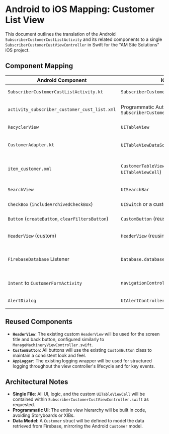 # Android to iOS Mapping: Customer List View

This document outlines the translation of the Android `SubscriberCustomerCustListActivity` and its related components to a single `SubscriberCustomerCustViewController` in Swift for the "AM Site Solutions" iOS project.

## Component Mapping

| Android Component | iOS Equivalent | Notes |
| --- | --- | --- |
| `SubscriberCustomerCustListActivity.kt` | `SubscriberCustomerCustViewController.swift` | A `UIViewController` will manage the view, data, and user interactions. |
| `activity_subscriber_customer_cust_list.xml` | Programmatic Auto Layout in `SubscriberCustomerCustViewController` | The entire UI will be constructed in code using Auto Layout anchors for flexibility and maintainability. |
| `RecyclerView` | `UITableView` | The standard for displaying scrollable lists in UIKit. |
| `CustomerAdapter.kt` | `UITableViewDataSource` & `UITableViewDelegate` | The view controller will adopt these protocols to manage the table view's data and interactions. |
| `item_customer.xml` | `CustomerTableViewCell` (a custom `UITableViewCell`) | A custom cell class will be created inside the view controller file to represent a customer row, similar to the XML layout. |
| `SearchView` | `UISearchBar` | Standard iOS component for search functionality. |
| `CheckBox` (`includeArchivedCheckBox`) | `UISwitch` or a custom checkbox view | A `UISwitch` is the idiomatic iOS control for on/off states. |
| `Button` (`createButton`, `clearFiltersButton`) | `CustomButton` (reusing existing) | The project's existing `CustomButton` class will be used for consistency. |
| `HeaderView` (custom) | `HeaderView` (reusing existing) | The existing `HeaderView` from `ManageMachineryViewController.swift` will be reused. |
| `FirebaseDatabase` Listener | `Database.database().reference()` observer | Firebase Realtime Database observers (`.observe(.value, with: ...)` will be used to fetch and listen for data changes. |
| `Intent` to `CustomerFormActivity` | `navigationController?.pushViewController(...)` | Navigation will be handled by pushing the `CustomerFormViewController` onto the navigation stack. |
| `AlertDialog` | `UIAlertController` | Used for presenting alerts and confirmation dialogs to the user. |

## Reused Components

- **`HeaderView`**: The existing custom `HeaderView` will be used for the screen title and back button, configured similarly to `ManageMachineryViewController.swift`.
- **`CustomButton`**: All buttons will use the existing `CustomButton` class to maintain a consistent look and feel.
- **`AppLogger`**: The existing logging wrapper will be used for structured logging throughout the view controller's lifecycle and for key events.

## Architectural Notes

- **Single File**: All UI, logic, and the custom `UITableViewCell` will be contained within `SubscriberCustomerCustViewController.swift` as requested.
- **Programmatic UI**: The entire view hierarchy will be built in code, avoiding Storyboards or XIBs.
- **Data Model**: A `Customer` struct will be defined to model the data retrieved from Firebase, mirroring the Android `Customer` model.
